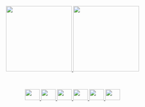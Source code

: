 

<div align="center">
  <a href="https://github.com/gomes-vania">
  <img height="180em" src="https://github-readme-stats.vercel.app/api?username=gomes-vania&show_icons=true&theme=dark&include_all_commits=true&count_private=true"/>
  <img height="180em" src="https://github-readme-stats.vercel.app/api/top-langs/?username=gomes-vania&theme=dark&layout=compact&langs_count=7"/> </div>
  
  ##
  
   <div align="center" style="display: inline_block"><br>
      <img height="30" width="40" src="https://cdn.jsdelivr.net/gh/devicons/devicon/icons/java/java-original.svg" />
      <img height="30" width="40" src="https://cdn.jsdelivr.net/gh/devicons/devicon/icons/mysql/mysql-original.svg" />
      <img height="30" width="40" src="https://cdn.jsdelivr.net/gh/devicons/devicon/icons/spring/spring-original.svg" />
      <img height="30" width="40" src="https://cdn.jsdelivr.net/gh/devicons/devicon/icons/html5/html5-original.svg" />
      <img height="30" width="40" src="https://cdn.jsdelivr.net/gh/devicons/devicon/icons/css3/css3-original.svg" />
      <img height="30" width="40" src="https://cdn.jsdelivr.net/gh/devicons/devicon/icons/git/git-original.svg" />
  </div>
 
 ##  
  

